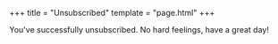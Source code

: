 +++
title = "Unsubscribed"
template = "page.html"
+++

You've successfully unsubscribed. No hard feelings, have a great day!
